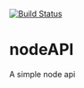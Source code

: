 
[![Build Status](https://travis-ci.org/Denniskamau/nodeAPI.svg?branch=master)](https://travis-ci.org/Denniskamau/nodeAPI)

# nodeAPI
A simple node api



